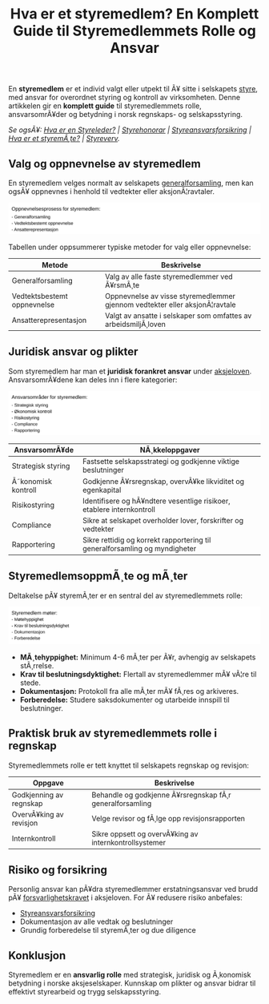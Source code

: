 ﻿---
title: "Hva er et styremedlem? En Komplett Guide til Styremedlemmets Rolle og Ansvar"
meta_title: "Hva er et styremedlem? En Komplett Guide til Styremedlemmets Rolle og Ansvar"
meta_description: 'En **styremedlem** er et individ valgt eller utpekt til Ã¥ sitte i selskapets [styre](/blogs/regnskap/hva-er-styre "Hva er styre? Styrets rolle og oppgaver"), m...'
slug: hva-er-et-styremedlem
type: blog
layout: pages/single
---

En **styremedlem** er et individ valgt eller utpekt til Ã¥ sitte i selskapets [styre](/blogs/regnskap/hva-er-styre "Hva er styre? Styrets rolle og oppgaver"), med ansvar for overordnet styring og kontroll av virksomheten. Denne artikkelen gir en **komplett guide** til styremedlemmets rolle, ansvarsomrÃ¥der og betydning i norsk regnskaps- og selskapsstyring.

*Se ogsÃ¥: [Hva er en Styreleder?](/blogs/regnskap/styreleder "Hva er Styreleder? Styrets Lederrolle i Norske Aksjeselskaper") | [Styrehonorar](/blogs/regnskap/styrehonorar "Hva er Styrehonorar? Guide til Styremedlemsvederlag") | [Styreansvarsforsikring](/blogs/regnskap/styreansvarsforsikring "Hva er Styreansvarsforsikring? Guide til Styremedlemsforsikring i Norge") | [Hva er et styremÃ¸te?](/blogs/regnskap/hva-er-et-styremote "Hva er et styremÃ¸te? Guide til MÃ¸ter, Protokoller og Prosess") | [Styreverv](/blogs/regnskap/styreverv "Styreverv: Roller, Ansvar og Fordeler ved Styreverv i Norske Selskaper").*

## Valg og oppnevnelse av styremedlem

En styremedlem velges normalt av selskapets [generalforsamling](/blogs/regnskap/hva-er-general-forsamling "Hva er Generalforsamling? Ansvar og Prosess"), men kan ogsÃ¥ oppnevnes i henhold til vedtekter eller aksjonÃ¦ravtaler.

![Oppnevnelsesprosess for styremedlem](styremedlem-valg.svg)

Tabellen under oppsummerer typiske metoder for valg eller oppnevnelse:

| Metode                   | Beskrivelse                                                                |
|--------------------------|----------------------------------------------------------------------------|
| Generalforsamling        | Valg av alle faste styremedlemmer ved Ã¥rsmÃ¸te                              |
| Vedtektsbestemt oppnevnelse | Oppnevnelse av visse styremedlemmer gjennom vedtekter eller aksjonÃ¦ravtale |
| Ansatterepresentasjon    | Valgt av ansatte i selskaper som omfattes av arbeidsmiljÃ¸loven             |

## Juridisk ansvar og plikter

Som styremedlem har man et **juridisk forankret ansvar** under [aksjeloven](/blogs/regnskap/hva-er-aksjeloven "Hva er Aksjeloven? Regler for Aksjeselskaper i Norge"). AnsvarsomrÃ¥dene kan deles inn i flere kategorier:

![AnsvarsomrÃ¥der for styremedlem](styremedlem-ansvar.svg)

| AnsvarsomrÃ¥de     | NÃ¸kkeloppgaver                                                         |
|-------------------|------------------------------------------------------------------------|
| Strategisk styring| Fastsette selskapsstrategi og godkjenne viktige beslutninger           |
| Ã˜konomisk kontroll| Godkjenne Ã¥rsregnskap, overvÃ¥ke likviditet og egenkapital               |
| Risikostyring     | Identifisere og hÃ¥ndtere vesentlige risikoer, etablere internkontroll   |
| Compliance        | Sikre at selskapet overholder lover, forskrifter og vedtekter           |
| Rapportering      | Sikre rettidig og korrekt rapportering til generalforsamling og myndigheter |

## StyremedlemsoppmÃ¸te og mÃ¸ter

Deltakelse pÃ¥ styremÃ¸ter er en sentral del av styremedlemmets rolle:

![Styremedlem mÃ¸ter](styremedlem-mote.svg)

* **MÃ¸tehyppighet:** Minimum 4-6 mÃ¸ter per Ã¥r, avhengig av selskapets stÃ¸rrelse.
* **Krav til beslutningsdyktighet:** Flertall av styremedlemmer mÃ¥ vÃ¦re til stede.
* **Dokumentasjon:** Protokoll fra alle mÃ¸ter mÃ¥ fÃ¸res og arkiveres.
* **Forberedelse:** Studere saksdokumenter og utarbeide innspill til beslutninger.

## Praktisk bruk av styremedlemmets rolle i regnskap

Styremedlemmets rolle er tett knyttet til selskapets regnskap og revisjon:

| Oppgave                 | Beskrivelse                                            |
|-------------------------|--------------------------------------------------------|
| Godkjenning av regnskap | Behandle og godkjenne Ã¥rsregnskap fÃ¸r generalforsamling |
| OvervÃ¥king av revisjon  | Velge revisor og fÃ¸lge opp revisjonsrapporten           |
| Internkontroll          | Sikre oppsett og overvÃ¥king av internkontrollsystemer   |

## Risiko og forsikring

Personlig ansvar kan pÃ¥dra styremedlemmer erstatningsansvar ved brudd pÃ¥ [forsvarlighetskravet](/blogs/regnskap/hva-er-forsvarlighetskrav "Hva er Forsvarlighetskrav? Krav til Kapital og Likviditet") i aksjeloven. For Ã¥ redusere risiko anbefales:

* [Styreansvarsforsikring](/blogs/regnskap/styreansvarsforsikring "Hva er Styreansvarsforsikring? Guide til Styremedlemsforsikring i Norge")
* Dokumentasjon av alle vedtak og beslutninger
* Grundig forberedelse til styremÃ¸ter og due diligence

## Konklusjon

Styremedlem er en **ansvarlig rolle** med strategisk, juridisk og Ã¸konomisk betydning i norske aksjeselskaper. Kunnskap om plikter og ansvar bidrar til effektivt styrearbeid og trygg selskapsstyring.






